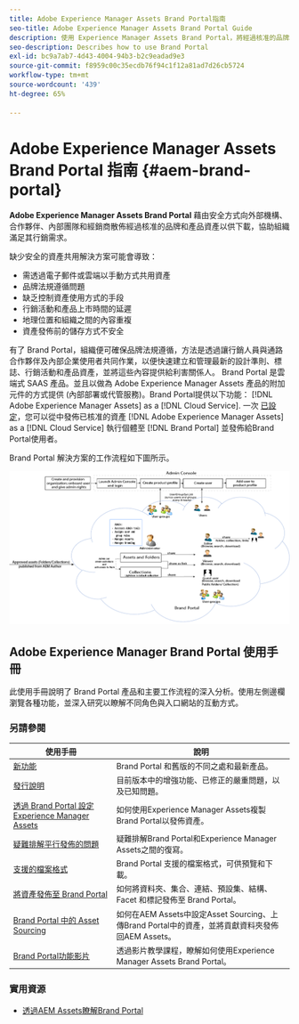 ```yaml
---
title: Adobe Experience Manager Assets Brand Portal指南
seo-title: Adobe Experience Manager Assets Brand Portal Guide
description: 使用 Experience Manager Assets Brand Portal，將經過核准的品牌和產品資產安全地散發給外部代理商、合作夥伴、內部團隊和經銷商進行下載，以符合行銷需求。
seo-description: Describes how to use Brand Portal
exl-id: bc9a7ab7-4d43-4004-94b3-b2c9eadad9e3
source-git-commit: f8959c00c35ecdb76f94c1f12a81ad7d26cb5724
workflow-type: tm+mt
source-wordcount: '439'
ht-degree: 65%

---
```


# Adobe Experience Manager Assets Brand Portal 指南 {#aem-brand-portal}

**Adobe Experience Manager Assets Brand Portal** 藉由安全方式向外部機構、合作夥伴、內部團隊和經銷商散佈經過核准的品牌和產品資產以供下載，協助組織滿足其行銷需求。

缺少安全的資產共用解決方案可能會導致：

* 需透過電子郵件或雲端以手動方式共用資產
* 品牌法規遵循問題
* 缺乏控制資產使用方式的手段
* 行銷活動和產品上市時間的延遲
* 地理位置和組織之間的內容重複
* 資產發佈前的儲存方式不安全

有了 Brand Portal，組織便可確保品牌法規遵循，方法是透過讓行銷人員與通路合作夥伴及內部企業使用者共同作業，以便快速建立和管理最新的設計準則、標誌、行銷活動和產品資產，並將這些內容提供給利害關係人。
Brand Portal 是雲端式 SAAS 產品。並且以做為 Adobe Experience Manager Assets 產品的附加元件的方式提供 (內部部署或代管服務)。Brand Portal提供以下功能： [!DNL Adobe Experience Manager Assets] as a [!DNL Cloud Service]. 一次 [已設定](https://experienceleague.adobe.com/docs/experience-manager-cloud-service/content/assets/brand-portal/configure-aem-assets-with-brand-portal.html?lang=zh-Hant)，您可以從中發佈已核准的資產 [!DNL Adobe Experience Manager Assets] as a [!DNL Cloud Service] 執行個體至 [!DNL Brand Portal] 並發佈給Brand Portal使用者。

Brand Portal 解決方案的工作流程如下圖所示。

![Brand Portal工作流程](assets/BPWorkflow1.png)

## Adobe Experience Manager Brand Portal 使用手冊

此使用手冊說明了 Brand Portal 產品和主要工作流程的深入分析。使用左側邊欄瀏覽各種功能，並深入研究以瞭解不同角色與入口網站的互動方式。

### 另請參閱

| 使用手冊 | 說明 |
|--- |---|
| [新功能](whats-new.md) | Brand Portal 和舊版的不同之處和最新產品。 |
| [發行說明](brand-portal-release-notes.md) | 目前版本中的增強功能、已修正的嚴重問題，以及已知問題。 |
| [透過 Brand Portal 設定 Experience Manager Assets](../using/configure-aem-assets-with-brand-portal.md) | 如何使用Experience Manager Assets複製Brand Portal以發佈資產。 |
| [疑難排解平行發佈的問題](troubleshoot-parallel-publishing.md) | 疑難排解Brand Portal和Experience Manager Assets之間的復寫。 |
| [支援的檔案格式](brand-portal-supported-formats.md) | Brand Portal 支援的檔案格式，可供預覽和下載。 |
| [將資產發佈至 Brand Portal](brand-portal-sharing-folders.md) | 如何將資料夾、集合、連結、預設集、結構、Facet 和標記發佈至 Brand Portal。 |
| [Brand Portal 中的 Asset Sourcing](brand-portal-asset-sourcing.md) | 如何在AEM Assets中設定Asset Sourcing、上傳Brand Portal中的資產，並將貢獻資料夾發佈回AEM Assets。 |
| [Brand Portal功能影片](https://experienceleague.adobe.com/?lang=en&amp;tag=Brand+Portal#recommended/solutions/experience-manager) | 透過影片教學課程，瞭解如何使用Experience Manager Assets Brand Portal。 |

### 實用資源

* [透過AEM Assets瞭解Brand Portal](https://experienceleague.adobe.com/docs/experience-manager-brand-portal/using/home.html)
